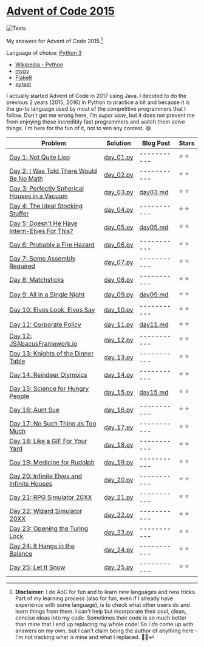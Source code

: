 # [Advent of Code 2015](https://adventofcode.com/2021)

![Tests](https://github.com/eduellery/aoc-2015/actions/workflows/python-package.yml/badge.svg)

My answers for Advent of Code 2015.[^disclaimer]

Language of choice: [Python 3](https://www.python.org/)

* [Wikipedia - Python](https://en.wikipedia.org/wiki/Python_(programming_language))
* [mypy](http://mypy-lang.org/)
* [Flake8](https://flake8.pycqa.org/)
* [pytest](https://docs.pytest.org/)

I actually started Advent of Code in 2017 using Java. I decided to do the previous 2 years (2015, 2016) in Python to practice a bit and because it is the go-to language used by most of the competitive programmers that I follow. Don't get me wrong here, I'm _super slow_, but it does not prevent me from enjoying these incredibly fast programmers and watch them solve things. I'm here for the fun of it, not to win any contest. :smile:

| Problem | Solution | Blog Post | Stars |
| ------- | -------- | --------- | ----- |
| [Day 1: Not Quite Lisp ](https://adventofcode.com/2015/day/1)                        |[day_01.py](src/aoc/day_01.py)|-----------| :star: :star: |
| [Day 2: I Was Told There Would Be No Math](https://adventofcode.com/2015/day/2)      |[day_02.py](src/aoc/day_02.py)|-----------| :star: :star: |
| [Day 3: Perfectly Spherical Houses in a Vacuum](https://adventofcode.com/2015/day/3) |[day_03.py](src/aoc/day_03.py)|[day03.md](blog/day03.md)| :star: :star: |
| [Day 4: The Ideal Stocking Stuffer](https://adventofcode.com/2015/day/4)             |[day_04.py](src/aoc/day_04.py)|-----------| :star: :star: |
| [Day 5: Doesn't He Have Intern-Elves For This?](https://adventofcode.com/2015/day/5) |[day_05.py](src/aoc/day_05.py)|[day05.md](blog/day05.md)| :star: :star: |
| [Day 6: Probably a Fire Hazard](https://adventofcode.com/2015/day/6)                 |[day_06.py](src/aoc/day_06.py)|-----------| :star: :star: |
| [Day 7: Some Assembly Required](https://adventofcode.com/2015/day/7)                 |[day_07.py](src/aoc/day_07.py)|-----------| :star: :star: |
| [Day 8: Matchsticks](https://adventofcode.com/2015/day/8)                            |[day_08.py](src/aoc/day_08.py)|-----------| :star: :star: |
| [Day 9: All in a Single Night](https://adventofcode.com/2015/day/9)                  |[day_09.py](src/aoc/day_09.py)|[day09.md](blog/day09.md)| :star: :star: |
| [Day 10: Elves Look, Elves Say](https://adventofcode.com/2015/day/10)                |[day_10.py](src/aoc/day_10.py)|-----------| :star: :star: |
| [Day 11: Corporate Policy](https://adventofcode.com/2015/day/11)                     |[day_11.py](src/aoc/day_11.py)|[day11.md](blog/day11.md)| :star: :star: |
| [Day 12: JSAbacusFramework.io](https://adventofcode.com/2015/day/12)                 |[day_12.py](src/aoc/day_12.py)|-----------| :star: :star: |
| [Day 13: Knights of the Dinner Table](https://adventofcode.com/2015/day/13)          |[day_13.py](src/aoc/day_13.py)|-----------| :star: :star: |
| [Day 14: Reindeer Olympics](https://adventofcode.com/2015/day/14)                    |[day_14.py](src/aoc/day_14.py)|-----------| :star: :star: |
| [Day 15: Science for Hungry People](https://adventofcode.com/2015/day/15)            |[day_15.py](src/aoc/day_15.py)|[day15.md](blog/day15.md)| :star: :star: |
| [Day 16: Aunt Sue](https://adventofcode.com/2015/day/16)                             |[day_16.py](src/aoc/day_16.py)|-----------| :star: :star: |
| [Day 17: No Such Thing as Too Much](https://adventofcode.com/2015/day/17)            |[day_17.py](src/aoc/day_17.py)|-----------| :star: :star: |
| [Day 18: Like a GIF For Your Yard](https://adventofcode.com/2015/day/18)             |[day_18.py](src/aoc/day_18.py)|-----------| :star: :star: |
| [Day 19: Medicine for Rudolph](https://adventofcode.com/2015/day/19)                 |[day_19.py](src/aoc/day_19.py)|-----------| :star: :star: |
| [Day 20: Infinite Elves and Infinite Houses](https://adventofcode.com/2015/day/20)   |[day_20.py](src/aoc/day_20.py)|-----------| :star: :star: |
| [Day 21: RPG Simulator 20XX](https://adventofcode.com/2015/day/21)                   |[day_21.py](src/aoc/day_21.py)|-----------| :star: :star: |
| [Day 22: Wizard Simulator 20XX](https://adventofcode.com/2015/day/22)                |[day_22.py](src/aoc/day_22.py)|-----------| :star: :star: |
| [Day 23: Opening the Turing Lock](https://adventofcode.com/2015/day/23)              |[day_23.py](src/aoc/day_23.py)|-----------| :star: :star: |
| [Day 24: It Hangs in the Balance](https://adventofcode.com/2015/day/24)              |[day_24.py](src/aoc/day_24.py)|-----------| :star: :star: |
| [Day 25: Let It Snow](https://adventofcode.com/2015/day/25)                          |[day_25.py](src/aoc/day_25.py)|-----------| :star: :star: |

[^disclaimer]: **Disclaimer**: I do AoC for fun and to learn new languages and new tricks. Part of my learning process (also for fun, even if I
already have experience with some language), is to check what other users do and learn things from them. I can't help but incorporate
their cool, clean, concise ideas into my code. Sometimes their code is *so* much better than mine that I end up replacing my whole code!
So I *do* come up with answers on my own, but I can't claim being the author of anything here - I'm not tracking what is mine and what I replaced. 🤷🏽‍
